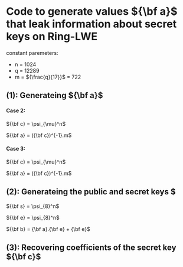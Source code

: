 
# Code to generate values ${\bf a}$ that leak information about secret keys on Ring-LWE
constant paremeters: 
- n = 1024
- q = 12289 
- m = ${\frac{q}{17}}$ = 722

## (1): Generateing ${\bf a}$

#### Case 2:   

${\bf c} = \psi_{\mu}^n$ 

${\bf a} = ({\bf c})^{-1}.m$ 

#### Case 3:  

${\bf c} = \psi_{\mu}^n$ 

${\bf a} = ({\bf c})^{-1}.m$ 

## (2): Generateing the public and secret keys $

${\bf s} = \psi_{8}^n$ 

${\bf e} = \psi_{8}^n$

${\bf b} = {\bf a}.{\bf e} + {\bf e}$

## (3): Recovering coefficients of the secret key ${\bf c}$

       
